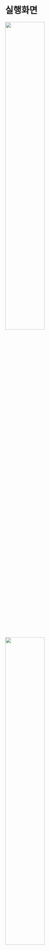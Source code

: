 # 실행화면

<img src = "https://github.com/stdjmj/todo/assets/137240556/97a2cbcf-8037-4eaa-b589-f4af06739bee" width = 50% />
<img src = "https://github.com/stdjmj/todo/assets/137240556/1a0725bc-465d-40e3-a96c-8f01b8b2b8b6" width = "50%"/>

